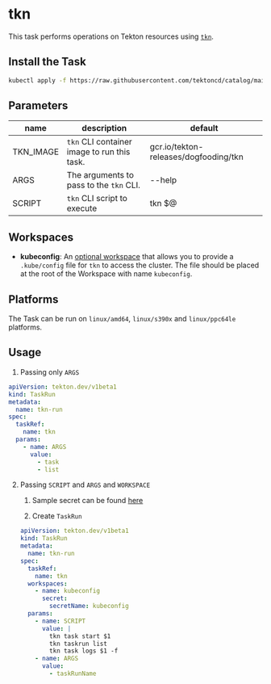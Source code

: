 # tkn

This task performs operations on Tekton resources using
[`tkn`](https://github.com/tektoncd/cli).

## Install the Task

```bash
kubectl apply -f https://raw.githubusercontent.com/tektoncd/catalog/main/task/tkn/0.4/tkn.yaml
```

## Parameters

| name      | description                                 | default                               |
| --------- | ------------------------------------------- | ------------------------------------- |
| TKN_IMAGE | `tkn` CLI container image to run this task. | gcr.io/tekton-releases/dogfooding/tkn |
| ARGS      | The arguments to pass to the `tkn` CLI.     | --help                                |
| SCRIPT    | `tkn` CLI script to execute                 | tkn \$@                               |

## Workspaces

- **kubeconfig**: An [optional workspace](https://github.com/tektoncd/pipeline/blob/main/docs/workspaces.md#using-workspaces-in-tasks) that allows you to provide a `.kube/config` file for `tkn` to access the cluster. The file should be placed at the root of the Workspace with name `kubeconfig`.

## Platforms

The Task can be run on `linux/amd64`, `linux/s390x` and `linux/ppc64le` platforms.

## Usage

1. Passing only `ARGS`

```yaml
apiVersion: tekton.dev/v1beta1
kind: TaskRun
metadata:
  name: tkn-run
spec:
  taskRef:
    name: tkn
  params:
    - name: ARGS
      value:
        - task
        - list
```

2. Passing `SCRIPT` and `ARGS` and `WORKSPACE`

   1. Sample secret can be found [here](https://github.com/tektoncd/catalog/tree/main/task/tkn/0.4/samples/secrets.yaml)

   2. Create `TaskRun`

   ```yaml
   apiVersion: tekton.dev/v1beta1
   kind: TaskRun
   metadata:
     name: tkn-run
   spec:
     taskRef:
       name: tkn
     workspaces:
       - name: kubeconfig
         secret:
           secretName: kubeconfig
     params:
       - name: SCRIPT
         value: |
           tkn task start $1
           tkn taskrun list
           tkn task logs $1 -f
       - name: ARGS
         value:
           - taskRunName
   ```
